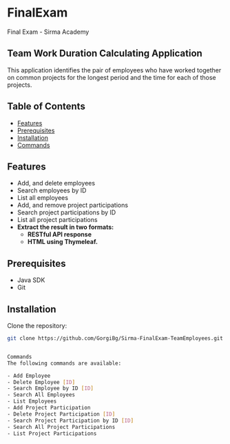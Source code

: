 # FinalExam
Final Exam - Sirma Academy

## Team Work Duration Calculating Application
This application identifies the pair of employees who have worked together on common projects for the longest period and the time for each of those projects.

## Table of Contents
- [Features](#features)
- [Prerequisites](#prerequisites)
- [Installation](#installation)
- [Commands](#commands)

## Features
- Add, and delete employees
- Search employees by ID
- List all employees
- Add, and remove project participations
- Search project participations by ID
- List all project participations
- **Extract the result in two formats:**
  - **RESTful API response**
  - **HTML using Thymeleaf.**

## Prerequisites
- Java SDK
- Git

## Installation
Clone the repository:
```bash
git clone https://github.com/GorgiBg/Sirma-FinalExam-TeamEmployees.git


Commands
The following commands are available:

- Add Employee
- Delete Employee [ID]
- Search Employee by ID [ID]
- Search All Employees
- List Employees
- Add Project Participation
- Delete Project Participation [ID]
- Search Project Participation by ID [ID]
- Search All Project Participations
- List Project Participations
